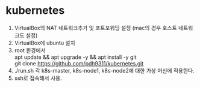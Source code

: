 # kubernetes

1. VirtualBox의 NAT 네트워크추가 및 포트포워딩 설정 (mac의 경우 호스트 네트워크도 설정)
2. VirtualBox에 ubuntu 설치
3. root 환경에서 \
	apt update && apt upgrade -y && apt install -y git \
	git clone https://github.com/pdh9311/kubernetes.git 
4. ./run.sh
	각 k8s-master, k8s-node1, k8s-node2에 대한 가상 머신에 적용한다.
7. ssh로 접속해서 사용.
